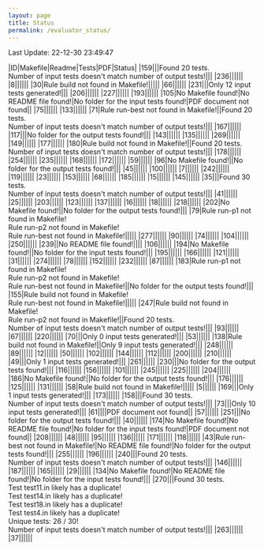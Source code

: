 ```yaml
---
layout: page
title: Status
permalink: /evaluator_status/
---
```

Last Update: 22-12-30 23:49:47

|ID|Makefile|Readme|Tests|PDF|Status|
|159|<i class="fa fa-check"></i>|<i class="fa fa-check"></i>|Found 20 tests.<br>Number of input tests doesn't match number of output tests!|<i class="fa fa-check"></i>|<i class="fa fa-bug"></i>|
|236|<i class="fa fa-check"></i>|<i class="fa fa-check"></i>|<i class="fa fa-check"></i>|<i class="fa fa-check"></i>|<i class="fa fa-check"></i>|
|8|<i class="fa fa-check"></i>|<i class="fa fa-check"></i>|<i class="fa fa-check"></i>|<i class="fa fa-check"></i>|<i class="fa fa-check"></i>|
|30|Rule build not found in Makefile!|<i class="fa fa-check"></i>|<i class="fa fa-check"></i>|<i class="fa fa-check"></i>|<i class="fa fa-bug"></i>|
|66|<i class="fa fa-check"></i>|<i class="fa fa-check"></i>|<i class="fa fa-check"></i>|<i class="fa fa-check"></i>|<i class="fa fa-check"></i>|
|231|<i class="fa fa-check"></i>|<i class="fa fa-check"></i>|Only 12 input tests generated!|<i class="fa fa-check"></i>|<i class="fa fa-bug"></i>|
|206|<i class="fa fa-check"></i>|<i class="fa fa-check"></i>|<i class="fa fa-check"></i>|<i class="fa fa-check"></i>|<i class="fa fa-check"></i>|
|227|<i class="fa fa-check"></i>|<i class="fa fa-check"></i>|<i class="fa fa-check"></i>|<i class="fa fa-check"></i>|<i class="fa fa-check"></i>|
|193|<i class="fa fa-check"></i>|<i class="fa fa-check"></i>|<i class="fa fa-check"></i>|<i class="fa fa-check"></i>|<i class="fa fa-check"></i>|
|105|No Makefile found!|No README file found!|No folder for the input tests found!|PDF document not found|<i class="fa fa-bug"></i>|
|75|<i class="fa fa-check"></i>|<i class="fa fa-check"></i>|<i class="fa fa-check"></i>|<i class="fa fa-check"></i>|<i class="fa fa-check"></i>|
|133|<i class="fa fa-check"></i>|<i class="fa fa-check"></i>|<i class="fa fa-check"></i>|<i class="fa fa-check"></i>|<i class="fa fa-check"></i>|
|71|Rule run-best not found in Makefile!|<i class="fa fa-check"></i>|Found 20 tests.<br>Number of input tests doesn't match number of output tests!|<i class="fa fa-check"></i>|<i class="fa fa-bug"></i>|
|167|<i class="fa fa-check"></i>|<i class="fa fa-check"></i>|<i class="fa fa-check"></i>|<i class="fa fa-check"></i>|<i class="fa fa-check"></i>|
|117|<i class="fa fa-check"></i>|<i class="fa fa-check"></i>|No folder for the output tests found!|<i class="fa fa-check"></i>|<i class="fa fa-bug"></i>|
|143|<i class="fa fa-check"></i>|<i class="fa fa-check"></i>|<i class="fa fa-check"></i>|<i class="fa fa-check"></i>|<i class="fa fa-check"></i>|
|135|<i class="fa fa-check"></i>|<i class="fa fa-check"></i>|<i class="fa fa-check"></i>|<i class="fa fa-check"></i>|<i class="fa fa-check"></i>|
|269|<i class="fa fa-check"></i>|<i class="fa fa-check"></i>|<i class="fa fa-check"></i>|<i class="fa fa-check"></i>|<i class="fa fa-check"></i>|
|149|<i class="fa fa-check"></i>|<i class="fa fa-check"></i>|<i class="fa fa-check"></i>|<i class="fa fa-check"></i>|<i class="fa fa-check"></i>|
|177|<i class="fa fa-check"></i>|<i class="fa fa-check"></i>|<i class="fa fa-check"></i>|<i class="fa fa-check"></i>|<i class="fa fa-check"></i>|
|180|Rule build not found in Makefile!|<i class="fa fa-check"></i>|Found 20 tests.<br>Number of input tests doesn't match number of output tests!|<i class="fa fa-check"></i>|<i class="fa fa-bug"></i>|
|178|<i class="fa fa-check"></i>|<i class="fa fa-check"></i>|<i class="fa fa-check"></i>|<i class="fa fa-check"></i>|<i class="fa fa-check"></i>|
|254|<i class="fa fa-check"></i>|<i class="fa fa-check"></i>|<i class="fa fa-check"></i>|<i class="fa fa-check"></i>|<i class="fa fa-check"></i>|
|235|<i class="fa fa-check"></i>|<i class="fa fa-check"></i>|<i class="fa fa-check"></i>|<i class="fa fa-check"></i>|<i class="fa fa-check"></i>|
|168|<i class="fa fa-check"></i>|<i class="fa fa-check"></i>|<i class="fa fa-check"></i>|<i class="fa fa-check"></i>|<i class="fa fa-check"></i>|
|172|<i class="fa fa-check"></i>|<i class="fa fa-check"></i>|<i class="fa fa-check"></i>|<i class="fa fa-check"></i>|<i class="fa fa-check"></i>|
|59|<i class="fa fa-check"></i>|<i class="fa fa-check"></i>|<i class="fa fa-check"></i>|<i class="fa fa-check"></i>|<i class="fa fa-check"></i>|
|96|No Makefile found!|<i class="fa fa-check"></i>|No folder for the output tests found!|<i class="fa fa-check"></i>|<i class="fa fa-bug"></i>|
|45|<i class="fa fa-check"></i>|<i class="fa fa-check"></i>|<i class="fa fa-check"></i>|<i class="fa fa-check"></i>|<i class="fa fa-check"></i>|
|100|<i class="fa fa-check"></i>|<i class="fa fa-check"></i>|<i class="fa fa-check"></i>|<i class="fa fa-check"></i>|<i class="fa fa-check"></i>|
|7|<i class="fa fa-check"></i>|<i class="fa fa-check"></i>|<i class="fa fa-check"></i>|<i class="fa fa-check"></i>|<i class="fa fa-check"></i>|
|242|<i class="fa fa-check"></i>|<i class="fa fa-check"></i>|<i class="fa fa-check"></i>|<i class="fa fa-check"></i>|<i class="fa fa-check"></i>|
|119|<i class="fa fa-check"></i>|<i class="fa fa-check"></i>|<i class="fa fa-check"></i>|<i class="fa fa-check"></i>|<i class="fa fa-check"></i>|
|23|<i class="fa fa-check"></i>|<i class="fa fa-check"></i>|<i class="fa fa-check"></i>|<i class="fa fa-check"></i>|<i class="fa fa-check"></i>|
|153|<i class="fa fa-check"></i>|<i class="fa fa-check"></i>|<i class="fa fa-check"></i>|<i class="fa fa-check"></i>|<i class="fa fa-check"></i>|
|68|<i class="fa fa-check"></i>|<i class="fa fa-check"></i>|<i class="fa fa-check"></i>|<i class="fa fa-check"></i>|<i class="fa fa-check"></i>|
|185|<i class="fa fa-check"></i>|<i class="fa fa-check"></i>|<i class="fa fa-check"></i>|<i class="fa fa-check"></i>|<i class="fa fa-check"></i>|
|15|<i class="fa fa-check"></i>|<i class="fa fa-check"></i>|<i class="fa fa-check"></i>|<i class="fa fa-check"></i>|<i class="fa fa-check"></i>|
|145|<i class="fa fa-check"></i>|<i class="fa fa-check"></i>|<i class="fa fa-check"></i>|<i class="fa fa-check"></i>|<i class="fa fa-check"></i>|
|35|<i class="fa fa-check"></i>|<i class="fa fa-check"></i>|Found 30 tests.<br>Number of input tests doesn't match number of output tests!|<i class="fa fa-check"></i>|<i class="fa fa-bug"></i>|
|41|<i class="fa fa-check"></i>|<i class="fa fa-check"></i>|<i class="fa fa-check"></i>|<i class="fa fa-check"></i>|<i class="fa fa-check"></i>|
|25|<i class="fa fa-check"></i>|<i class="fa fa-check"></i>|<i class="fa fa-check"></i>|<i class="fa fa-check"></i>|<i class="fa fa-check"></i>|
|203|<i class="fa fa-check"></i>|<i class="fa fa-check"></i>|<i class="fa fa-check"></i>|<i class="fa fa-check"></i>|<i class="fa fa-check"></i>|
|123|<i class="fa fa-check"></i>|<i class="fa fa-check"></i>|<i class="fa fa-check"></i>|<i class="fa fa-check"></i>|<i class="fa fa-check"></i>|
|137|<i class="fa fa-check"></i>|<i class="fa fa-check"></i>|<i class="fa fa-check"></i>|<i class="fa fa-check"></i>|<i class="fa fa-check"></i>|
|16|<i class="fa fa-check"></i>|<i class="fa fa-check"></i>|<i class="fa fa-check"></i>|<i class="fa fa-check"></i>|<i class="fa fa-check"></i>|
|18|<i class="fa fa-check"></i>|<i class="fa fa-check"></i>|<i class="fa fa-check"></i>|<i class="fa fa-check"></i>|<i class="fa fa-check"></i>|
|218|<i class="fa fa-check"></i>|<i class="fa fa-check"></i>|<i class="fa fa-check"></i>|<i class="fa fa-check"></i>|<i class="fa fa-check"></i>|
|202|No Makefile found!|<i class="fa fa-check"></i>|No folder for the output tests found!|<i class="fa fa-check"></i>|<i class="fa fa-bug"></i>|
|79|Rule run-p1 not found in Makefile!<br>Rule run-p2 not found in Makefile!<br>Rule run-best not found in Makefile!|<i class="fa fa-check"></i>|<i class="fa fa-check"></i>|<i class="fa fa-check"></i>|<i class="fa fa-bug"></i>|
|277|<i class="fa fa-check"></i>|<i class="fa fa-check"></i>|<i class="fa fa-check"></i>|<i class="fa fa-check"></i>|<i class="fa fa-check"></i>|
|90|<i class="fa fa-check"></i>|<i class="fa fa-check"></i>|<i class="fa fa-check"></i>|<i class="fa fa-check"></i>|<i class="fa fa-check"></i>|
|74|<i class="fa fa-check"></i>|<i class="fa fa-check"></i>|<i class="fa fa-check"></i>|<i class="fa fa-check"></i>|<i class="fa fa-check"></i>|
|104|<i class="fa fa-check"></i>|<i class="fa fa-check"></i>|<i class="fa fa-check"></i>|<i class="fa fa-check"></i>|<i class="fa fa-check"></i>|
|250|<i class="fa fa-check"></i>|<i class="fa fa-check"></i>|<i class="fa fa-check"></i>|<i class="fa fa-check"></i>|<i class="fa fa-check"></i>|
|239|<i class="fa fa-check"></i>|No README file found!|<i class="fa fa-check"></i>|<i class="fa fa-check"></i>|<i class="fa fa-bug"></i>|
|106|<i class="fa fa-check"></i>|<i class="fa fa-check"></i>|<i class="fa fa-check"></i>|<i class="fa fa-check"></i>|<i class="fa fa-check"></i>|
|194|No Makefile found!|<i class="fa fa-check"></i>|No folder for the input tests found!|<i class="fa fa-check"></i>|<i class="fa fa-bug"></i>|
|195|<i class="fa fa-check"></i>|<i class="fa fa-check"></i>|<i class="fa fa-check"></i>|<i class="fa fa-check"></i>|<i class="fa fa-check"></i>|
|166|<i class="fa fa-check"></i>|<i class="fa fa-check"></i>|<i class="fa fa-check"></i>|<i class="fa fa-check"></i>|<i class="fa fa-check"></i>|
|121|<i class="fa fa-check"></i>|<i class="fa fa-check"></i>|<i class="fa fa-check"></i>|<i class="fa fa-check"></i>|<i class="fa fa-check"></i>|
|31|<i class="fa fa-check"></i>|<i class="fa fa-check"></i>|<i class="fa fa-check"></i>|<i class="fa fa-check"></i>|<i class="fa fa-check"></i>|
|274|<i class="fa fa-check"></i>|<i class="fa fa-check"></i>|<i class="fa fa-check"></i>|<i class="fa fa-check"></i>|<i class="fa fa-check"></i>|
|78|<i class="fa fa-check"></i>|<i class="fa fa-check"></i>|<i class="fa fa-check"></i>|<i class="fa fa-check"></i>|<i class="fa fa-check"></i>|
|152|<i class="fa fa-check"></i>|<i class="fa fa-check"></i>|<i class="fa fa-check"></i>|<i class="fa fa-check"></i>|<i class="fa fa-check"></i>|
|232|<i class="fa fa-check"></i>|<i class="fa fa-check"></i>|<i class="fa fa-check"></i>|<i class="fa fa-check"></i>|<i class="fa fa-check"></i>|
|87|<i class="fa fa-check"></i>|<i class="fa fa-check"></i>|<i class="fa fa-check"></i>|<i class="fa fa-check"></i>|<i class="fa fa-check"></i>|
|183|Rule run-p1 not found in Makefile!<br>Rule run-p2 not found in Makefile!<br>Rule run-best not found in Makefile!|<i class="fa fa-check"></i>|No folder for the output tests found!|<i class="fa fa-check"></i>|<i class="fa fa-bug"></i>|
|155|Rule build not found in Makefile!<br>Rule run-best not found in Makefile!|<i class="fa fa-check"></i>|<i class="fa fa-check"></i>|<i class="fa fa-check"></i>|<i class="fa fa-bug"></i>|
|247|Rule build not found in Makefile!<br>Rule run-p2 not found in Makefile!|<i class="fa fa-check"></i>|Found 20 tests.<br>Number of input tests doesn't match number of output tests!|<i class="fa fa-check"></i>|<i class="fa fa-bug"></i>|
|93|<i class="fa fa-check"></i>|<i class="fa fa-check"></i>|<i class="fa fa-check"></i>|<i class="fa fa-check"></i>|<i class="fa fa-check"></i>|
|67|<i class="fa fa-check"></i>|<i class="fa fa-check"></i>|<i class="fa fa-check"></i>|<i class="fa fa-check"></i>|<i class="fa fa-check"></i>|
|220|<i class="fa fa-check"></i>|<i class="fa fa-check"></i>|<i class="fa fa-check"></i>|<i class="fa fa-check"></i>|<i class="fa fa-check"></i>|
|70|<i class="fa fa-check"></i>|<i class="fa fa-check"></i>|Only 0 input tests generated!|<i class="fa fa-check"></i>|<i class="fa fa-bug"></i>|
|53|<i class="fa fa-check"></i>|<i class="fa fa-check"></i>|<i class="fa fa-check"></i>|<i class="fa fa-check"></i>|<i class="fa fa-check"></i>|
|138|Rule build not found in Makefile!|<i class="fa fa-check"></i>|Only 9 input tests generated!|<i class="fa fa-check"></i>|<i class="fa fa-bug"></i>|
|248|<i class="fa fa-check"></i>|<i class="fa fa-check"></i>|<i class="fa fa-check"></i>|<i class="fa fa-check"></i>|<i class="fa fa-check"></i>|
|89|<i class="fa fa-check"></i>|<i class="fa fa-check"></i>|<i class="fa fa-check"></i>|<i class="fa fa-check"></i>|<i class="fa fa-check"></i>|
|12|<i class="fa fa-check"></i>|<i class="fa fa-check"></i>|<i class="fa fa-check"></i>|<i class="fa fa-check"></i>|<i class="fa fa-check"></i>|
|50|<i class="fa fa-check"></i>|<i class="fa fa-check"></i>|<i class="fa fa-check"></i>|<i class="fa fa-check"></i>|<i class="fa fa-check"></i>|
|102|<i class="fa fa-check"></i>|<i class="fa fa-check"></i>|<i class="fa fa-check"></i>|<i class="fa fa-check"></i>|<i class="fa fa-check"></i>|
|144|<i class="fa fa-check"></i>|<i class="fa fa-check"></i>|<i class="fa fa-check"></i>|<i class="fa fa-check"></i>|<i class="fa fa-check"></i>|
|112|<i class="fa fa-check"></i>|<i class="fa fa-check"></i>|<i class="fa fa-check"></i>|<i class="fa fa-check"></i>|<i class="fa fa-check"></i>|
|200|<i class="fa fa-check"></i>|<i class="fa fa-check"></i>|<i class="fa fa-check"></i>|<i class="fa fa-check"></i>|<i class="fa fa-check"></i>|
|210|<i class="fa fa-check"></i>|<i class="fa fa-check"></i>|<i class="fa fa-check"></i>|<i class="fa fa-check"></i>|<i class="fa fa-check"></i>|
|49|<i class="fa fa-check"></i>|<i class="fa fa-check"></i>|Only 1 input tests generated!|<i class="fa fa-check"></i>|<i class="fa fa-bug"></i>|
|261|<i class="fa fa-check"></i>|<i class="fa fa-check"></i>|<i class="fa fa-check"></i>|<i class="fa fa-check"></i>|<i class="fa fa-check"></i>|
|230|<i class="fa fa-check"></i>|<i class="fa fa-check"></i>|No folder for the output tests found!|<i class="fa fa-check"></i>|<i class="fa fa-bug"></i>|
|116|<i class="fa fa-check"></i>|<i class="fa fa-check"></i>|<i class="fa fa-check"></i>|<i class="fa fa-check"></i>|<i class="fa fa-check"></i>|
|156|<i class="fa fa-check"></i>|<i class="fa fa-check"></i>|<i class="fa fa-check"></i>|<i class="fa fa-check"></i>|<i class="fa fa-check"></i>|
|101|<i class="fa fa-check"></i>|<i class="fa fa-check"></i>|<i class="fa fa-check"></i>|<i class="fa fa-check"></i>|<i class="fa fa-check"></i>|
|245|<i class="fa fa-check"></i>|<i class="fa fa-check"></i>|<i class="fa fa-check"></i>|<i class="fa fa-check"></i>|<i class="fa fa-check"></i>|
|225|<i class="fa fa-check"></i>|<i class="fa fa-check"></i>|<i class="fa fa-check"></i>|<i class="fa fa-check"></i>|<i class="fa fa-check"></i>|
|204|<i class="fa fa-check"></i>|<i class="fa fa-check"></i>|<i class="fa fa-check"></i>|<i class="fa fa-check"></i>|<i class="fa fa-check"></i>|
|186|No Makefile found!|<i class="fa fa-check"></i>|No folder for the output tests found!|<i class="fa fa-check"></i>|<i class="fa fa-bug"></i>|
|176|<i class="fa fa-check"></i>|<i class="fa fa-check"></i>|<i class="fa fa-check"></i>|<i class="fa fa-check"></i>|<i class="fa fa-check"></i>|
|125|<i class="fa fa-check"></i>|<i class="fa fa-check"></i>|<i class="fa fa-check"></i>|<i class="fa fa-check"></i>|<i class="fa fa-check"></i>|
|131|<i class="fa fa-check"></i>|<i class="fa fa-check"></i>|<i class="fa fa-check"></i>|<i class="fa fa-check"></i>|<i class="fa fa-check"></i>|
|58|Rule build not found in Makefile!|<i class="fa fa-check"></i>|<i class="fa fa-check"></i>|<i class="fa fa-check"></i>|<i class="fa fa-bug"></i>|
|5|<i class="fa fa-check"></i>|<i class="fa fa-check"></i>|<i class="fa fa-check"></i>|<i class="fa fa-check"></i>|<i class="fa fa-check"></i>|
|169|<i class="fa fa-check"></i>|<i class="fa fa-check"></i>|Only 1 input tests generated!|<i class="fa fa-check"></i>|<i class="fa fa-bug"></i>|
|173|<i class="fa fa-check"></i>|<i class="fa fa-check"></i>|<i class="fa fa-check"></i>|<i class="fa fa-check"></i>|<i class="fa fa-check"></i>|
|158|<i class="fa fa-check"></i>|<i class="fa fa-check"></i>|Found 30 tests.<br>Number of input tests doesn't match number of output tests!|<i class="fa fa-check"></i>|<i class="fa fa-bug"></i>|
|73|<i class="fa fa-check"></i>|<i class="fa fa-check"></i>|Only 10 input tests generated!|<i class="fa fa-check"></i>|<i class="fa fa-bug"></i>|
|61|<i class="fa fa-check"></i>|<i class="fa fa-check"></i>|<i class="fa fa-check"></i>|PDF document not found|<i class="fa fa-bug"></i>|
|57|<i class="fa fa-check"></i>|<i class="fa fa-check"></i>|<i class="fa fa-check"></i>|<i class="fa fa-check"></i>|<i class="fa fa-check"></i>|
|251|<i class="fa fa-check"></i>|<i class="fa fa-check"></i>|No folder for the output tests found!|<i class="fa fa-check"></i>|<i class="fa fa-bug"></i>|
|40|<i class="fa fa-check"></i>|<i class="fa fa-check"></i>|<i class="fa fa-check"></i>|<i class="fa fa-check"></i>|<i class="fa fa-check"></i>|
|174|No Makefile found!|No README file found!|No folder for the input tests found!|PDF document not found|<i class="fa fa-bug"></i>|
|208|<i class="fa fa-check"></i>|<i class="fa fa-check"></i>|<i class="fa fa-check"></i>|<i class="fa fa-check"></i>|<i class="fa fa-check"></i>|
|48|<i class="fa fa-check"></i>|<i class="fa fa-check"></i>|<i class="fa fa-check"></i>|<i class="fa fa-check"></i>|<i class="fa fa-check"></i>|
|95|<i class="fa fa-check"></i>|<i class="fa fa-check"></i>|<i class="fa fa-check"></i>|<i class="fa fa-check"></i>|<i class="fa fa-check"></i>|
|136|<i class="fa fa-check"></i>|<i class="fa fa-check"></i>|<i class="fa fa-check"></i>|<i class="fa fa-check"></i>|<i class="fa fa-check"></i>|
|171|<i class="fa fa-check"></i>|<i class="fa fa-check"></i>|<i class="fa fa-check"></i>|<i class="fa fa-check"></i>|<i class="fa fa-check"></i>|
|118|<i class="fa fa-check"></i>|<i class="fa fa-check"></i>|<i class="fa fa-check"></i>|<i class="fa fa-check"></i>|<i class="fa fa-check"></i>|
|43|Rule run-best not found in Makefile!|No README file found!|No folder for the output tests found!|<i class="fa fa-check"></i>|<i class="fa fa-bug"></i>|
|255|<i class="fa fa-check"></i>|<i class="fa fa-check"></i>|<i class="fa fa-check"></i>|<i class="fa fa-check"></i>|<i class="fa fa-check"></i>|
|196|<i class="fa fa-check"></i>|<i class="fa fa-check"></i>|<i class="fa fa-check"></i>|<i class="fa fa-check"></i>|<i class="fa fa-check"></i>|
|240|<i class="fa fa-check"></i>|<i class="fa fa-check"></i>|Found 20 tests.<br>Number of input tests doesn't match number of output tests!|<i class="fa fa-check"></i>|<i class="fa fa-bug"></i>|
|146|<i class="fa fa-check"></i>|<i class="fa fa-check"></i>|<i class="fa fa-check"></i>|<i class="fa fa-check"></i>|<i class="fa fa-check"></i>|
|187|<i class="fa fa-check"></i>|<i class="fa fa-check"></i>|<i class="fa fa-check"></i>|<i class="fa fa-check"></i>|<i class="fa fa-check"></i>|
|165|<i class="fa fa-check"></i>|<i class="fa fa-check"></i>|<i class="fa fa-check"></i>|<i class="fa fa-check"></i>|<i class="fa fa-check"></i>|
|29|<i class="fa fa-check"></i>|<i class="fa fa-check"></i>|<i class="fa fa-check"></i>|<i class="fa fa-check"></i>|<i class="fa fa-check"></i>|
|134|No Makefile found!|No README file found!|No folder for the input tests found!|<i class="fa fa-check"></i>|<i class="fa fa-bug"></i>|
|270|<i class="fa fa-check"></i>|<i class="fa fa-check"></i>|Found 30 tests.<br>Test test11.in likely has a duplicate!<br>Test test14.in likely has a duplicate!<br>Test test18.in likely has a duplicate!<br>Test test4.in likely has a duplicate!<br>Unique tests: 26 / 30!<br>Number of input tests doesn't match number of output tests!|<i class="fa fa-check"></i>|<i class="fa fa-bug"></i>|
|263|<i class="fa fa-check"></i>|<i class="fa fa-check"></i>|<i class="fa fa-check"></i>|<i class="fa fa-check"></i>|<i class="fa fa-check"></i>|
|37|<i class="fa fa-check"></i>|<i class="fa fa-check"></i>|<i class="fa fa-check"></i>|<i class="fa fa-check"></i>|<i class="fa fa-check"></i>|
